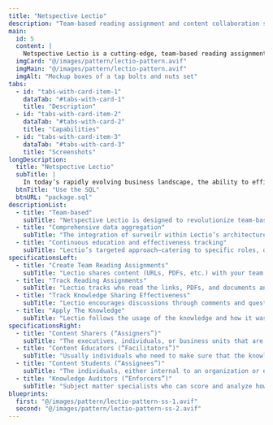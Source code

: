 ```yaml
---
title: "Netspective Lectio"
description: "Team-based reading assignment and content collaboration solution"
main:
  id: 5
  content: |
    Netspective Lectio is a cutting-edge, team-based reading assignment and content collaboration solution designed to address these challenges. By integrating advanced tracking mechanisms, role-based content sharing, and continuous education tools, Lectio ensures that knowledge is not only shared but also understood and acted upon.
  imgCard: "@/images/pattern/lectio-pattern.avif"
  imgMain: "@/images/pattern/lectio-pattern.avif"
  imgAlt: "Mockup boxes of a tap bolts and nuts set"
tabs:
  - id: "tabs-with-card-item-1"
    dataTab: "#tabs-with-card-1"
    title: "Description"
  - id: "tabs-with-card-item-2"
    dataTab: "#tabs-with-card-2"
    title: "Capabilities"
  - id: "tabs-with-card-item-3"
    dataTab: "#tabs-with-card-3"
    title: "Screenshots"
longDescription:
  title: "Netspective Lectio"
  subTitle: |
    In today’s rapidly evolving business landscape, the ability to efficiently disseminate, retain, and apply knowledge is more critical than ever. However, traditional methods of sharing knowledge—such as emailing links, PDFs, or other resources—are often ineffective, particularly in B2B environments where roles, disciplines, and subject areas vary widely. Netspective Lectio is a cutting-edge, team-based reading assignment and content collaboration solution designed to address these challenges. By integrating advanced tracking mechanisms, role-based content sharing, and continuous education tools, Lectio ensures that knowledge is not only shared but also understood and acted upon.
  btnTitle: "Use the SQL"
  btnURL: "package.sql"
descriptionList:
  - title: "Team-based"
    subTitle: "Netspective Lectio is designed to revolutionize team-based knowledge sharing and collaboration by addressing the inefficiencies of traditional methods. By offering robust tools for creating, tracking, and applying knowledge, Lectio ensures that organizations can keep pace with the growing demands of knowledge management."
  - title: "Comprehensive data aggregation"
    subTitle: "The integration of surveilr within Lectio’s architecture enhances its capabilities, allowing for comprehensive data aggregation and analysis across multiple sources. This data strategy, combined with advanced tracking mechanisms and role-based content sharing, positions Lectio as an essential tool for any organization looking to enhance its knowledge management processes."
  - title: "Continuous education and effectiveness tracking"
    subTitle: "Lectio’s targeted approach—catering to specific roles, disciplines, and subject areas—ensures that knowledge is not only disseminated effectively but also applied in a way that drives tangible results. With a strong focus on continuous education and effectiveness tracking, Lectio is poised to become a cornerstone of modern knowledge management strategies."
specificationsLeft:
  - title: "Create Team Reading Assignments"
    subTitle: "Lectio shares content (URLs, PDFs, etc.) with your team members as reading assignments."
  - title: "Track Reading Assignments"
    subTitle: "Lectio tracks who read the links, PDFs, and documents and who is ignoring them or hasn’t opened them."
  - title: "Track Knowledge Sharing Effectiveness"
    subTitle: "Lectio encourages discussions through comments and questions for each link."
  - title: "Apply The Knowledge"
    subTitle: "Lectio follows the usage of the knowledge and how it was applied and acted upon."
specificationsRight:
  - title: "Content Sharers (“Assigners”)"
    subTitle: "The executives, individuals, or business units that are sharing “check this out” style links, PDFs, etc. to educate their teams and collaborate around specialized knowledge"
  - title: "Content Educators (“Facilitators”)"
    subTitle: "Usually individuals who need to make sure that the knowledge required to do a workforce’s job is properly disseminated"
  - title: "Content Students (“Assignees”)"
    subTitle: "The individuals, either internal to an organization or external vendors or partners, that need to be given reading assignments to understand how to do their job(s)"
  - title: "Knowledge Auditors (“Enforcers”)"
    subTitle: "Subject matter specialists who can score and analyze how knowledge is being consumed; auditors can be the same as facilitators and educators or external to an organization"
blueprints:
  first: "@/images/pattern/lectio-pattern-ss-1.avif"
  second: "@/images/pattern/lectio-pattern-ss-2.avif"
---
```

